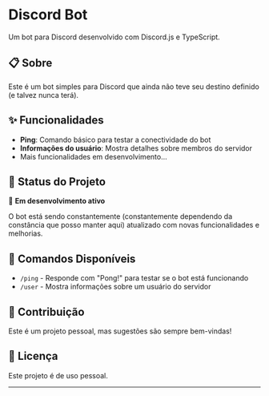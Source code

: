 # Discord Bot

Um bot para Discord desenvolvido com Discord.js e TypeScript.

## 📋 Sobre

Este é um bot simples para Discord que ainda não teve seu destino definido (e talvez nunca terá).

## ✨ Funcionalidades

- **Ping**: Comando básico para testar a conectividade do bot
- **Informações do usuário**: Mostra detalhes sobre membros do servidor
- Mais funcionalidades em desenvolvimento...

## 🚀 Status do Projeto

🔧 **Em desenvolvimento ativo**

O bot está sendo constantemente (constantemente dependendo da constância que posso manter aqui) atualizado com novas funcionalidades e melhorias.

## 📝 Comandos Disponíveis

- `/ping` - Responde com "Pong!" para testar se o bot está funcionando
- `/user` - Mostra informações sobre um usuário do servidor

## 🤝 Contribuição

Este é um projeto pessoal, mas sugestões são sempre bem-vindas!

## 📄 Licença

Este projeto é de uso pessoal.

---
